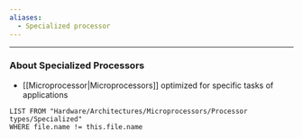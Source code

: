 ```yaml
---
aliases:
  - Specialized processor
---
```


---

### About Specialized Processors

- [[Microprocessor|Microprocessors]] optimized for specific tasks of applications
```dataview
LIST FROM "Hardware/Architectures/Microprocessors/Processor types/Specialized"
WHERE file.name != this.file.name
```
